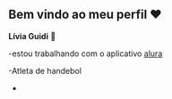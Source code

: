 ## Bem vindo ao meu perfil ❤️ 
**Lívia Guidi** 💜

-estou trabalhando com o aplicativo [alura](https://www.alura.com.br/)

-Atleta de handebol 

-
